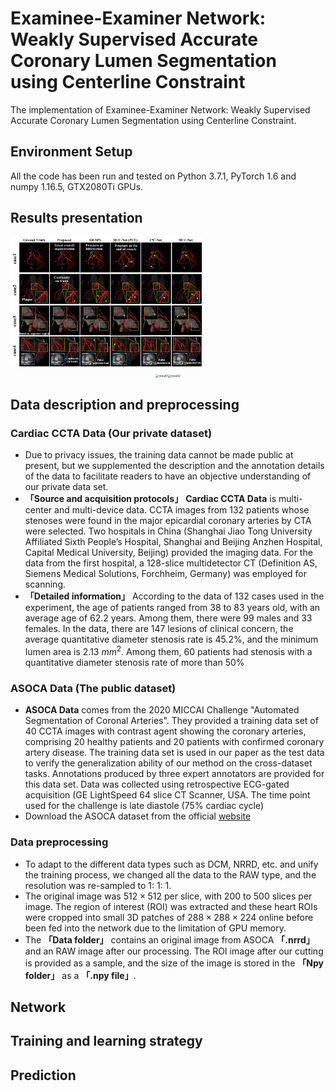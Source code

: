 # Examinee-Examiner Network: Weakly Supervised Accurate Coronary Lumen Segmentation using Centerline Constraint

The implementation of Examinee-Examiner Network: Weakly Supervised Accurate Coronary Lumen Segmentation using Centerline Constraint.

## Environment Setup

All the code has been run and tested on  Python 3.7.1, PyTorch 1.6 and numpy 1.16.5, GTX2080Ti GPUs.


## Results presentation

<img src="pic/results.jpg" alt="results" style="zoom:30%;" />



<div align="center"><img src="pic/result1.gif" alt="result1" style="zoom:33%;" /><img src="pic/result2.gif" alt="result2" style="zoom:33%;" /></div>

## Data description and preprocessing

### **Cardiac CCTA Data** (Our private dataset)

- Due to privacy issues, the training data cannot be made public at present, but we supplemented the description and the annotation details of the data to facilitate readers to have an objective understanding of our private data set.
- **「Source and acquisition protocols」** **Cardiac CCTA Data** is multi-center and multi-device data. CCTA images from 132 patients whose stenoses were found in the major epicardial coronary arteries by CTA were selected. Two hospitals in China (Shanghai Jiao Tong University Affiliated Sixth People’s Hospital, Shanghai and Beijing Anzhen Hospital, Capital Medical University, Beijing) provided the imaging data. For the data from the first hospital, a 128-slice multidetector CT (Definition AS, Siemens Medical Solutions, Forchheim, Germany) was employed for scanning.
- **「Detailed information」** According to the data of 132 cases used in the experiment, the age of patients ranged from 38 to 83 years old, with an average age of 62.2 years. Among them, there were 99 males and 33 females. In the data, there are 147 lesions of clinical concern, the average quantitative diameter stenosis rate is 45.2%, and the minimum lumen area is 2.13 $mm^2$. Among them, 60 patients had stenosis with a quantitative diameter stenosis rate of more than 50%

### **ASOCA Data** (The public dataset)

- **ASOCA Data** comes from the 2020 MICCAI Challenge "Automated Segmentation of Coronal Arteries". They provided a training data set of 40 CCTA images with contrast agent showing the coronary arteries, comprising 20 healthy patients and 20 patients with confirmed coronary artery disease. The training data set is used in our paper as the test data to verify the generalization ability of our method on the cross-dataset tasks. Annotations produced by three expert annotators are provided for this data set. Data was collected using retrospective ECG-gated acquisition (GE LightSpeed 64 slice CT Scanner, USA. The time point used for the challenge is late diastole (75\% cardiac cycle)
- Download the ASOCA dataset from the official [website](https://asoca.grand-challenge.org/Home/)

### Data preprocessing

- To adapt to the different data types such as DCM, NRRD, etc. and unify the training process, we changed all the data to the RAW type, and the resolution was re-sampled to 1: 1: 1.
- The original image was $512\times512$ per slice, with 200 to 500 slices per image. The region of interest (ROI) was extracted and these heart ROIs were cropped into small 3D patches of $288\times288\times224$ online before been fed into the network due to the limitation of GPU memory.
- The **「Data folder」** contains an original image from ASOCA **「.nrrd」** and an RAW image after our processing. The ROI image after our cutting is provided as a sample, and the size of the image is stored in the **「Npy folder」** as a **「.npy file」**.

## Network





## Training and learning strategy





## Prediction

